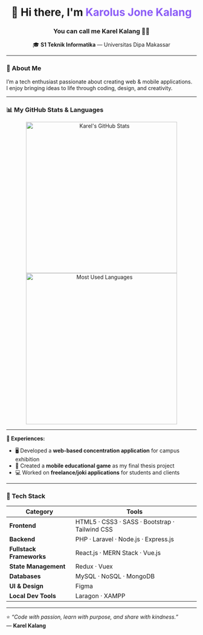 <!-- PROFILE HEADER -->
<h1 align="center">👋 Hi there, I'm <span style="color:#8b5cf6;">Karolus Jone Kalang</span></h1>
<h3 align="center">You can call me <b>Karel Kalang</b> 👨‍💻</h3>
<p align="center">🎓 <b>S1 Teknik Informatika</b> — Universitas Dipa Makassar</p>

---

### 🧭 About Me
I’m a tech enthusiast passionate about creating web & mobile applications.  
I enjoy bringing ideas to life through coding, design, and creativity. 

---
### 📊 My GitHub Stats & Languages

<p align="center">
  <img width="400" src="https://github-readme-stats.vercel.app/api?username=Kharell&show_icons=true&theme=tokyonight&hide_border=true&border_radius=10" alt="Karel's GitHub Stats" />
  <img width="400" src="https://github-readme-stats.vercel.app/api/top-langs/?username=Kharell&layout=compact&theme=tokyonight&hide_border=true&border_radius=10" alt="Most Used Languages" />
</p>

---

**💼 Experiences:**
- 🖥️ Developed a **web-based concentration application** for campus exhibition  
- 📱 Created a **mobile educational game** as my final thesis project  
- 💻 Worked on **freelance/joki applications** for students and clients  

---

### 🧠 Tech Stack
| Category | Tools |
|-----------|-------|
| **Frontend** | HTML5 · CSS3 · SASS · Bootstrap · Tailwind CSS |
| **Backend** | PHP · Laravel · Node.js · Express.js |
| **Fullstack Frameworks** | React.js · MERN Stack · Vue.js |
| **State Management** | Redux · Vuex |
| **Databases** | MySQL · NoSQL · MongoDB |
| **UI & Design** | Figma |
| **Local Dev Tools** | Laragon · XAMPP |

---

⭐ *“Code with passion, learn with purpose, and share with kindness.”*  
— **Karel Kalang**
